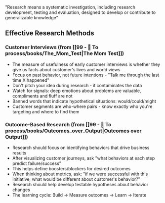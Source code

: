 "Research means a systematic investigation, including research development, testing and evaluation, designed to develop or contribute to generalizable knowledge"

## Effective Research Methods

### Customer Interviews (from [[99 - 📄 To process/books/The_Mom_Test|The Mom Test]])
- The measure of usefulness of early customer interviews is whether they give us facts about customer's lives and world views
- Focus on past behavior, not future intentions - "Talk me through the last time X happened"
- Don't pitch your idea during research - it contaminates the data
- Watch for signals: deep emotions about problems are valuable, compliments and fluff are not
- Banned words that indicate hypothetical situations: would/could/might
- Customer segments are who-where pairs - know exactly who you're targeting and where to find them

### Outcome-Based Research (from [[99 - 📄 To process/books/Outcomes_over_Output|Outcomes over Output]])
- Research should focus on identifying behaviors that drive business results
- After visualizing customer journeys, ask "what behaviors at each step predict failure/success" 
- This helps define boosters/blockers for desired outcomes
- When thinking about metrics, ask: "if we were successful with this initiative, what would be different about customer's behavior?"
- Research should help develop testable hypotheses about behavior changes
- The learning cycle: Build → Measure outcomes → Learn → Iterate